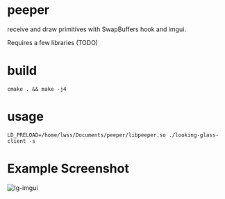 # peeper
receive and draw primitives with SwapBuffers hook and imgui.

Requires a few libraries (TODO)

# build
`cmake . && make -j4`

# usage
`LD_PRELOAD=/home/lwss/Documents/peeper/libpeeper.so ./looking-glass-client -s`

# Example Screenshot
![lg-imgui](https://i.imgur.com/bVX5Kkc.png)
